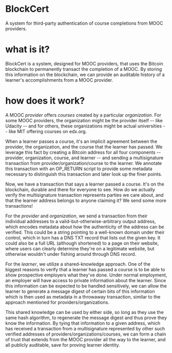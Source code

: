 # BlockCert
A system for third-party authentication of course completions from MOOC providers.

# what is it?
BlockCert is a system, designed for MOOC providers, that uses the Bitcoin blockchain to permanently transact the completion of a MOOC.  By storing this information on the blockchain, we can provide an auditable history of a learner's accomplishments from a MOOC provider.

# how does it work?
A MOOC _provider_ offers _courses_ created by a particular _organization_.  For some MOOC providers, the organization might be the provider itself -- like Udacity -- and for others, these organizations might be actual universities -- like MIT offering courses on edx.org.

When a learner passes a course, it's an implicit agreement between the provider, the organization, and the course that the learner has passed.  We leverage this fact by creating a Bitcoin address for all four components -- provider, organization, course, and learner -- and sending a multisignature transaction from provider/organization/course to the learner.  We annotate this transaction with an OP_RETURN script to provide some metadata necessary to distinguish this transaction and later look up the finer points.

Now, we have a transaction that says a learner passed a course.  It's on the blockchain, durable and there for everyone to see.  How do we actually verify the multisignature transaction represents parties we care about, and that the learner address belongs to anyone claiming it? We send some more transactions!

For the _provider_ and _organization_, we send a transaction from their individual addresses to a valid-but-otherwise-arbitrary output address, which encodes metadata about how the authenticity of the address can be verified.  This could be a string pointing to a well-known domain under their control, which in turn has a DNS TXT record that lists out the given key.  It could also be a full URL (although shortened) to a page on their website, where users can clearly determine they're on a legitimate website, but otherwise wouldn't under fishing around through DNS record.

For the _learner_, we utilize a shared-knowledge approach.  One of the biggest reasons to verify that a learner has passed a course is to be able to show prospective employers what they've done.  Under normal employment, an employer will have access to private information about the learner.  Since this information can be expected to be handled sensitively, we can allow the learner to generate a message digest of certain bits of this information which is then used as metadata in a throwaway transaction, similar to the approach mentioned for providers/organizations.

This shared knowledge can be used by either side, so long as they use the same hash algorithm, to regenerate the message digest and thus prove they know the information.  By tying that information to a given address, which has received a transaction from a multisignature represented by other such verified addresses of providers/organizations/courses, we can form a chain of trust that extends from the MOOC provider all the way to the learner, and all publicly auditable, save for proving learner identity.
